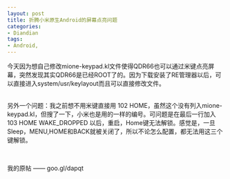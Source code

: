 ```yaml
---
layout: post
title: 折腾小米原生Android的屏幕点亮问题
categories:
- Diandian
tags:
- Android, 
---
```

<p><span>今天因为想自己修改mione-keypad.kl文件使得QDR66也可以通过米键点亮屏幕，突然发现其实QDR66是已经ROOT了的。因为下载安装了RE管理器以后，可以直接进入system/usr/keylayout而且可以直接修改文件。</span></p>
<p><br /><span>另外一个问题：我之前想不用米键直接用 102 HOME，虽然这个没有列入mione-keypad.kl，但搜了一下，小米也是用的一样的编号。可问题是在最后一行加入 103 HOME WAKE_DROPPED 以后，重启，Home键无法解锁。感觉是，一旦Sleep，MENU,HOME和BACK就被关闭了，所以不论怎么配置，都无法用这三个键解锁。</span><br /></p>
<p><span><br /></span></p>
<p>我的原帖 —— goo.gl/dapqt</p>